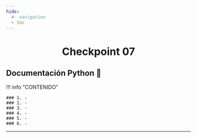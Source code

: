 ```yaml
---
hide:
  #- navigation
  - toc
---
```


# <center>Checkpoint 07</center>

## **Documentación Python** 🐍

!!! info "CONTENIDO"

    ### 1. -
    ### 2. -
    ### 3. -
    ### 4. -
    ### 5. -
    ### 6. -

<hr>
<br>
